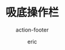 ---
category: 组件
type: 展示
title: 吸底操作栏
subtitle: action-footer
author:
  - eric
description: 底部保存，取消
cover: https://b.yzcdn.cn/public_files/ecc2a53975cc5951147613184eda4aab.png
tags:
  - 底部
  - submit
  - action
  - 其他
---